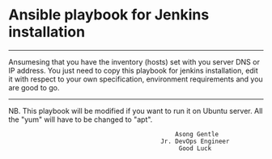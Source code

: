 # Ansible playbook for Jenkins installation
---
Ansumesing that you have the inventory (hosts) set with you server DNS or IP address. 
You just need to copy this playbook for jenkins installation, edit it with respect to your own 
specification, environment requirements and you are good to go.

---
NB. 
   This playbook will be modified if you want to run it on Ubuntu server.
   All the "yum" will have to be changed to "apt".
       
                                                  Asong Gentle
                                              Jr. DevOps Engineer
                                                   Good Luck


    
